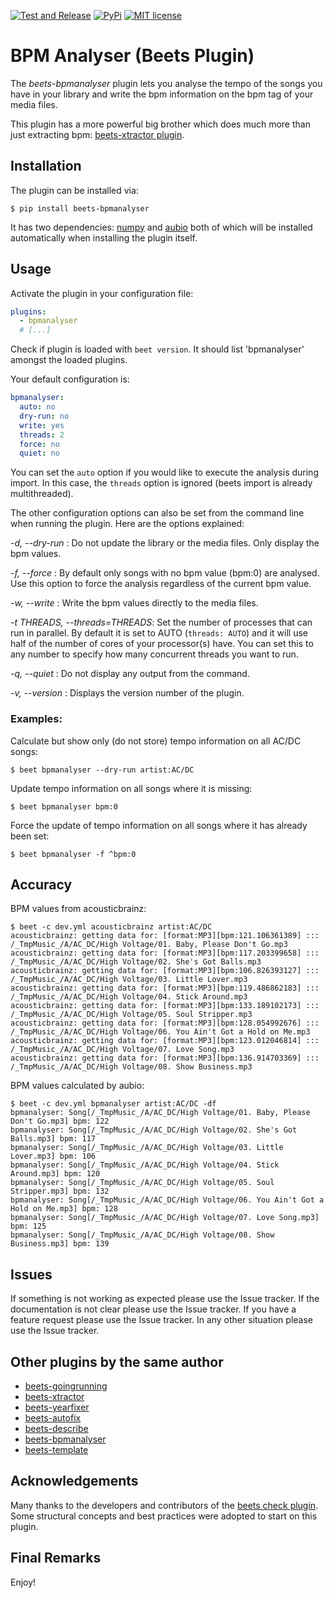 [![Test and Release](https://github.com/adamjakab/BeetsPluginBpmAnalyser/actions/workflows/test_and_release.yml/badge.svg)](https://github.com/adamjakab/BeetsPluginBpmAnalyser/actions/workflows/test_and_release.yml)
[![PyPi](https://img.shields.io/pypi/v/beets-bpmanalyser.svg)](https://pypi.org/project/beets-bpmanalyser/)
[![MIT license](https://img.shields.io/badge/License-MIT-blue.svg)](LICENSE.txt)

# BPM Analyser (Beets Plugin)

The _beets-bpmanalyser_ plugin lets you analyse the tempo of the songs you have in your library and write the bpm information on the bpm tag of your media files.

This plugin has a more powerful big brother which does much more than just extracting bpm: [beets-xtractor plugin](https://github.com/adamjakab/BeetsPluginXtractor).

## Installation

The plugin can be installed via:

```shell script
$ pip install beets-bpmanalyser
```

It has two dependencies: [numpy](https://pypi.org/project/numpy/) and [aubio](https://pypi.org/project/aubio/) both of which will be installed automatically when installing the plugin itself.

## Usage

Activate the plugin in your configuration file:

```yaml
plugins:
  - bpmanalyser
  # [...]
```

Check if plugin is loaded with `beet version`. It should list 'bpmanalyser' amongst the loaded plugins.

Your default configuration is:

```yaml
bpmanalyser:
  auto: no
  dry-run: no
  write: yes
  threads: 2
  force: no
  quiet: no
```

You can set the `auto` option if you would like to execute the analysis during import. In this case, the `threads` option is ignored (beets import is already multithreaded).

The other configuration options can also be set from the command line when running the plugin.
Here are the options explained:

_-d, --dry-run_ : Do not update the library or the media files. Only display the bpm values.

_-f, --force_ : By default only songs with no bpm value (bpm:0) are analysed. Use this option to force the analysis regardless of the current bpm value.

_-w, --write_ : Write the bpm values directly to the media files.

_-t THREADS, --threads=THREADS_: Set the number of processes that can run in parallel. By default it is set to AUTO (`threads: AUTO`) and it will use half of the number of cores of your processor(s) have. You can set this to any number to specify how many concurrent threads you want to run.

_-q, --quiet_ : Do not display any output from the command.

_-v, --version_ : Displays the version number of the plugin.

### Examples:

Calculate but show only (do not store) tempo information on all AC/DC songs:

    $ beet bpmanalyser --dry-run artist:AC/DC

Update tempo information on all songs where it is missing:

    $ beet bpmanalyser bpm:0

Force the update of tempo information on all songs where it has already been set:

    $ beet bpmanalyser -f ^bpm:0

## Accuracy

BPM values from acousticbrainz:

```shell script
$ beet -c dev.yml acousticbrainz artist:AC/DC
acousticbrainz: getting data for: [format:MP3][bpm:121.106361389] ::: /_TmpMusic_/A/AC_DC/High Voltage/01. Baby, Please Don't Go.mp3
acousticbrainz: getting data for: [format:MP3][bpm:117.203399658] ::: /_TmpMusic_/A/AC_DC/High Voltage/02. She's Got Balls.mp3
acousticbrainz: getting data for: [format:MP3][bpm:106.826393127] ::: /_TmpMusic_/A/AC_DC/High Voltage/03. Little Lover.mp3
acousticbrainz: getting data for: [format:MP3][bpm:119.486862183] ::: /_TmpMusic_/A/AC_DC/High Voltage/04. Stick Around.mp3
acousticbrainz: getting data for: [format:MP3][bpm:133.189102173] ::: /_TmpMusic_/A/AC_DC/High Voltage/05. Soul Stripper.mp3
acousticbrainz: getting data for: [format:MP3][bpm:128.054992676] ::: /_TmpMusic_/A/AC_DC/High Voltage/06. You Ain't Got a Hold on Me.mp3
acousticbrainz: getting data for: [format:MP3][bpm:123.012046814] ::: /_TmpMusic_/A/AC_DC/High Voltage/07. Love Song.mp3
acousticbrainz: getting data for: [format:MP3][bpm:136.914703369] ::: /_TmpMusic_/A/AC_DC/High Voltage/08. Show Business.mp3
```

BPM values calculated by aubio:

```shell script
$ beet -c dev.yml bpmanalyser artist:AC/DC -df
bpmanalyser: Song[/_TmpMusic_/A/AC_DC/High Voltage/01. Baby, Please Don't Go.mp3] bpm: 122
bpmanalyser: Song[/_TmpMusic_/A/AC_DC/High Voltage/02. She's Got Balls.mp3] bpm: 117
bpmanalyser: Song[/_TmpMusic_/A/AC_DC/High Voltage/03. Little Lover.mp3] bpm: 106
bpmanalyser: Song[/_TmpMusic_/A/AC_DC/High Voltage/04. Stick Around.mp3] bpm: 120
bpmanalyser: Song[/_TmpMusic_/A/AC_DC/High Voltage/05. Soul Stripper.mp3] bpm: 132
bpmanalyser: Song[/_TmpMusic_/A/AC_DC/High Voltage/06. You Ain't Got a Hold on Me.mp3] bpm: 128
bpmanalyser: Song[/_TmpMusic_/A/AC_DC/High Voltage/07. Love Song.mp3] bpm: 125
bpmanalyser: Song[/_TmpMusic_/A/AC_DC/High Voltage/08. Show Business.mp3] bpm: 139
```

## Issues

If something is not working as expected please use the Issue tracker.
If the documentation is not clear please use the Issue tracker.
If you have a feature request please use the Issue tracker.
In any other situation please use the Issue tracker.

## Other plugins by the same author

- [beets-goingrunning](https://github.com/adamjakab/BeetsPluginGoingRunning)
- [beets-xtractor](https://github.com/adamjakab/BeetsPluginXtractor)
- [beets-yearfixer](https://github.com/adamjakab/BeetsPluginYearFixer)
- [beets-autofix](https://github.com/adamjakab/BeetsPluginAutofix)
- [beets-describe](https://github.com/adamjakab/BeetsPluginDescribe)
- [beets-bpmanalyser](https://github.com/adamjakab/BeetsPluginBpmAnalyser)
- [beets-template](https://github.com/adamjakab/BeetsPluginTemplate)

## Acknowledgements

Many thanks to the developers and contributors of the [beets check plugin](https://github.com/geigerzaehler/beets-check). Some structural concepts and best practices were adopted to start on this plugin.

## Final Remarks

Enjoy!
